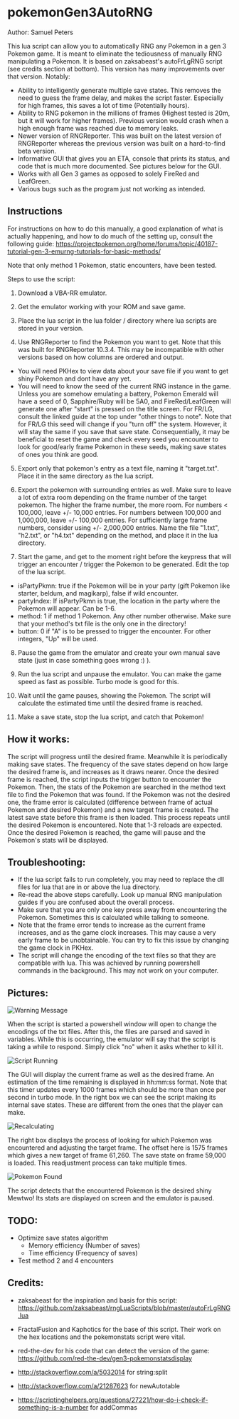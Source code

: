 # pokemonGen3AutoRNG
Author: Samuel Peters

This lua script can allow you to automatically RNG any Pokemon in a gen 3 Pokemon game. It is meant to eliminate the tediousness of manually RNG manipulating a 
Pokemon. It is based on zaksabeast's autoFrLgRNG script (see credits section at bottom). This version has many improvements over that version. Notably: 

- Ability to intelligently generate multiple save states. This removes the need to guess the frame delay, and makes the script faster. Especially for high frames, this saves a lot of time (Potentially hours).
- Ability to RNG pokemon in the millions of frames (Highest tested is 20m, but it will work for higher frames). Previous version would crash when a high enough frame was reached due to memory leaks.
- Newer version of RNGReporter. This was built on the latest version of RNGReporter whereas the previous version was built on a hard-to-find beta version.
- Informative GUI that gives you an ETA, console that prints its status, and code that is much more documented. See pictures below for the GUI.
- Works with all Gen 3 games as opposed to solely FireRed and LeafGreen.
- Various bugs such as the program just not working as intended.


## Instructions
For instructions on how to do this manually, a good explanation of what is actually happening, and how to do much of the setting up, consult the following guide: https://projectpokemon.org/home/forums/topic/40187-tutorial-gen-3-emurng-tutorials-for-basic-methods/

Note that only method 1 Pokemon, static encounters, have been tested.

Steps to use the script:

1. Download a VBA-RR emulator.

2. Get the emulator working with your ROM and save game.

3. Place the lua script in the lua folder / directory where lua scripts are stored in your version.

4. Use RNGReporter to find the Pokemon you want to get. Note that this was built for RNGReporter 10.3.4. This may be incompatible with other versions based on how columns are ordered and output.
 - You will need PKHex to view data about your save file if you want to get shiny Pokemon and dont have any yet.
 - You will need to know the seed of the current RNG instance in the game. Unless you are somehow emulating a battery, Pokemon Emerald will have a seed of 0, Sapphire/Ruby will be 5A0, and FireRed/LeafGreen will generate one after "start" is pressed on the title screen. For FR/LG, consult the linked guide at the top under "other things to note". Note that for FR/LG this seed will change if you "turn off" the system. However, it will stay the same if you save that save state. Consequentially, it may be beneficial to reset the game and check every seed you encounter to look for good/early frame Pokemon in these seeds, making save states of ones you think are good.
  
5. Export only that pokemon's entry as a text file, naming it "target.txt". Place it in the same directory as the lua script.

6. Export the pokemon with surrounding entries as well. Make sure to leave a lot of extra room depending on the frame number of the target pokemon. The higher the frame number, the more room. For numbers < 100,000, leave +/- 10,000 entries. For numbers between 100,000 and 1,000,000, leave +/- 100,000 entries. For sufficiently large frame numbers, consider using +/- 2,000,000 entries. Name the file "1.txt", "h2.txt", or "h4.txt" depending on the method, and place it in the lua directory.

7. Start the game, and get to the moment right before the keypress that will trigger an encounter / trigger the Pokemon to be generated. Edit the top of the lua script.
 - isPartyPkmn: true if the Pokemon will be in your party (gift Pokemon like starter, beldum, and magikarp), false if wild encounter.
 - partyIndex: If isPartyPkmn is true, the location in the party where the Pokemon will appear. Can be 1-6.
 - method: 1 if method 1 Pokemon. Any other number otherwise. Make sure that your method's txt file is the only one in the directory!
 - button: 0 if "A" is to be pressed to trigger the encounter. For other integers, "Up" will be used.

8. Pause the game from the emulator and create your own manual save state (just in case something goes wrong :) ).

9. Run the lua script and unpause the emulator. You can make the game speed as fast as possible. Turbo mode is good for this.

10. Wait until the game pauses, showing the Pokemon. The script will calculate the estimated time until the desired frame is reached.

11. Make a save state, stop the lua script, and catch that Pokemon!

## How it works: 
The script will progress until the desired frame. Meanwhile it is periodically making save states. The frequency of the save states depend on how large the desired frame is, and increases as it draws nearer. Once the desired frame is reached, the script inputs the trigger button to encounter the Pokemon. Then, the stats of the Pokemon are searched in the method text file to find the Pokemon that was found. If the Pokemon was not the desired one, the frame error is calculated (difference between frame of actual Pokemon and desired Pokemon) and a new target frame is created. The latest save state before this frame is then loaded. This process repeats until the desired Pokemon is encountered. Note that 1-3 reloads are expected. Once the desired Pokemon is reached, the game will pause and the Pokemon's stats will be displayed.

## Troubleshooting:
- If the lua script fails to run completely, you may need to replace the dll files for lua that are in or above the lua directory.
- Re-read the above steps carefully. Look up manual RNG manipulation guides if you are confused about the overall process.
- Make sure that you are only one key press away from encountering the Pokemon. Sometimes this is calculated while talking to someone.
- Note that the frame error tends to increase as the current frame increases, and as the game clock increases. This may cause a very early frame to be unobtainable. You can try to fix this issue by changing the game clock in PKHex.
- The script will change the encoding of the text files so that they are compatible with lua. This was achieved by running powershell commands in the background. This may not work on your computer.

## Pictures:

![Warning Message](Pictures/WarningMessage.png)

When the script is started a powershell window will open to change the encodings of the txt files. After this, the files are parsed and saved in variables. While this is occurring, the emulator will say that the script is taking a while to respond. Simply click "no" when it asks whether to kill it.

![Script Running](Pictures/ScriptRunning.png)

The GUI will display the current frame as well as the desired frame. An estimation of the time remaining is displayed in hh:mm:ss format. Note that this timer updates every 1000 frames which should be more than once per second in turbo mode. In the right box we can see the script making its internal save states. These are different from the ones that the player can make.

![Recalculating](Pictures/Recalculating.png)

The right box displays the process of looking for which Pokemon was encountered and adjusting the target frame. The offset here is 1575 frames which gives a new target of frame 61,260. The save state on frame 59,000 is loaded. This readjustment process can take multiple times.


![Pokemon Found](Pictures/PokemonFound.png)

The script detects that the encountered Pokemon is the desired shiny Mewtwo! Its stats are displayed on screen and the emulator is paused.

## TODO:

- Optimize save states algorithm
     - Memory efficiency (Number of saves)
     - Time efficiency (Frequency of saves)
- Test method 2 and 4 encounters

## Credits:

- zaksabeast for the inspiration and basis for this script: https://github.com/zaksabeast/rngLuaScripts/blob/master/autoFrLgRNG.lua

- FractalFusion and Kaphotics for the base of this script. Their work on the hex locations and the pokemonstats script were vital.

- red-the-dev for his code that can detect the version of the game: https://github.com/red-the-dev/gen3-pokemonstatsdisplay

- http://stackoverflow.com/a/5032014 for string:split

- http://stackoverflow.com/a/21287623 for newAutotable

- https://scriptinghelpers.org/questions/27221/how-do-i-check-if-something-is-a-number for addCommas
